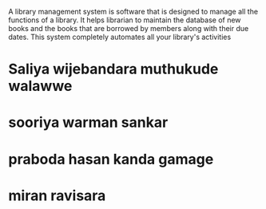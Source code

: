 A library management system is software that is designed to manage all the functions of a library. It helps librarian to maintain the database of new books and the books that are borrowed by members along with their due dates. This system completely automates all your library's activities
# Saliya wijebandara muthukude walawwe
# sooriya warman sankar
# praboda hasan kanda gamage
# miran ravisara 
